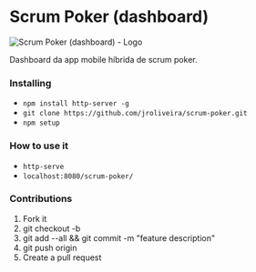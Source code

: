 # Scrum Poker (dashboard)

![Scrum Poker (dashboard) - Logo][logo]

Dashboard da app mobile híbrida de scrum poker.

### Installing

* `npm install http-server -g`
* `git clone https://github.com/jroliveira/scrum-poker.git`
* `npm setup`

### How to use it

* `http-serve`
* `localhost:8080/scrum-poker/`

### Contributions 

1. Fork it
2. git checkout -b <branch-name>
3. git add --all && git commit -m "feature description"
4. git push origin <branch-name>
5. Create a pull request

[logo]: https://raw.githubusercontent.com/jroliveira/scrum-poker/gh-pages/logo.png "Scrum Poker (dashboard) - Logo"